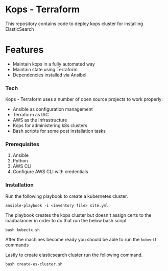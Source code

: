 # Kops - Terraform

This repository contains code to deploy kops cluster for installing ElasticSearch   

# Features

  - Maintain kops in a fully automated way
  - Maintain state using Terraform
  - Dependencies installed via Ansibel

### Tech

Kops - Terraform uses a number of open source projects to work properly:

* Ansible as configuration management
* Terraform as IAC
* AWS as the Infrastructure
* Kops for administering k8s clusters
* Bash scripts for some post installation tasks

### Prerequisites
1. Ansible
2. Python
3. AWS CLI
4. Configure AWS CLI with credentials 

### Installation
Run the following playbook to create a kubernetes cluster.
```
ansible-playbook -i <inventory file> site.yml
```
The playbook creates the kops cluster but doesn't assign certs to the loadbalancer in order to do that run the below bash script
```
bash kubectx.sh
```
After the machines become ready you should be able to run the `kubectl` commands

Lastly to create elasticsearch cluster run the following command.

```
bash create-es-cluster.sh
```
